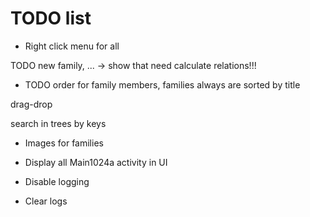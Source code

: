 # TODO list

* Right click menu for all

TODO new family, ... -> show that need calculate relations!!!

 * TODO order for family members, families always are sorted by title
  
  drag-drop
  
  search in trees by keys
  
  * Images for families

* Display all Main1024a activity in UI
* Disable logging
* Clear logs